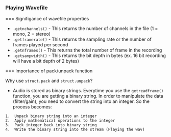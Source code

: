 ### Playing Wavefile
===
Signifigance of wavefile properties 

* ```.getnchannels()```      - This returns the number of channels in the file (1 = mono, 2 = stereo)
* ```.getframerate()```      - This returns the sampling rate or the number of frames played per second
* ```.getnframes()```       	- This returns the total number of frame in the recording
* ```.getsampwidth()```      - This returns the bit depth in bytes (ex. 16 bit recording will have a bit depth of 2 bytes)

===
Importance of pack/unpack function

Why use ```struct.pack``` and ```struct.unpack```?

* Audio is stored as binary strings. Everytime you use the ```getreadframe()``` function, you are getting a binary string. In order to manipulate the data (filter/gain), you need to convert the string into an integer. So the process becomes:
~~~
1.  Unpack binary string into an integer
2.  Apply mathematical operations to the integer
3.  Pack integer back into binary string
4.  Write the binary string into the stream (Playing the wav)
~~~
